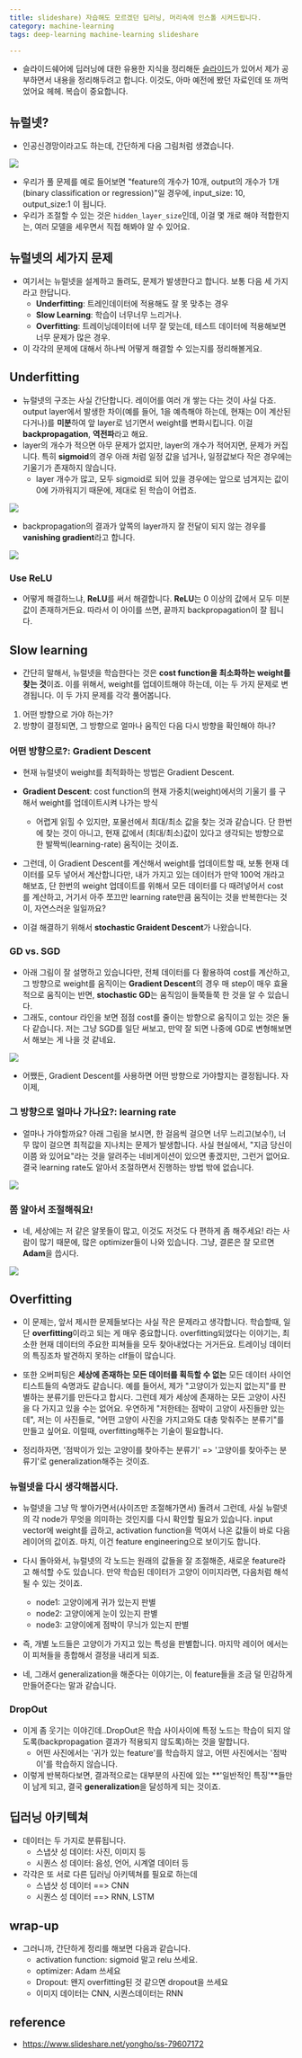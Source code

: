 ```yaml
---
title: slideshare) 자습해도 모르겠던 딥러닝, 머리속에 인스톨 시켜드립니다.
category: machine-learning
tags: deep-learning machine-learning slideshare

---
```


- 슬라이드쉐어에 딥러닝에 대한 유용한 지식을 정리해둔 [슬라이드](https://www.slideshare.net/yongho/ss-79607172)가 있어서 제가 공부하면서 내용을 정리해두려고 합니다. 이것도, 아마 예전에 봤던 자료인데 또 까먹었어요 헤헤. 복습이 중요합니다. 

## 뉴럴넷?

- 인공신경망이라고도 하는데, 간단하게 다음 그림처럼 생겼습니다. 

![](https://www.pyimagesearch.com/wp-content/uploads/2016/08/simple_neural_network_header.jpg)

- 우리가 풀 문제를 예로 들어보면 "feature의 개수가 10개, output의 개수가 1개(binary classification or regression)"일 경우에, input_size: 10, output_size:1 이 됩니다. 
- 우리가 조절할 수 있는 것은 `hidden_layer_size`인데, 이걸 몇 개로 해야 적합한지는, 여러 모델을 세우면서 직접 해봐야 알 수 있어요. 

## 뉴럴넷의 세가지 문제

- 여기서는 뉴럴넷을 설계하고 돌려도, 문제가 발생한다고 합니다. 보통 다음 세 가지라고 한답니다. 
    - **Underfitting**: 트레인데이터에 적용해도 잘 못 맞추는 경우 
    - **Slow Learning**: 학습이 너무너무 느리거나. 
    - **Overfitting**: 트레이닝데이터에 너무 잘 맞는데, 테스트 데이터에 적용해보면 너무 문제가 많은 경우. 
- 이 각각의 문제에 대해서 하나씩 어떻게 해결할 수 있는지를 정리해볼게요. 

## Underfitting 

- 뉴럴넷의 구조는 사실 간단합니다. 레이어를 여러 개 쌓는 다는 것이 사실 다죠. output layer에서 발생한 차이(예를 들어, 1을 예측해야 하는데, 현재는 0이 계산된다거나)를 **미분**하여 앞 layer로 넘기면서 weight를 변화시킵니다. 이걸 **backpropagation**, **역전파**라고 해요. 
- layer의 개수가 적으면 아무 문제가 없지만, layer의 개수가 적어지면, 문제가 커집니다. 특히 **sigmoid**의 경우 아래 처럼 일정 값을 넘거나, 일정값보다 작은 경우에는 기울기가 존재하지 않습니다. 
    - layer 개수가 많고, 모두 sigmoid로 되어 있을 경우에는 앞으로 넘겨지는 값이 0에 가까워지기 때문에, 제대로 된 학습이 어렵죠. 

![](https://cdn-images-1.medium.com/max/1600/1*sOtpVYq2Msjxz51XMn1QSA.png)

- backpropagation의 결과가 앞쪽의 layer까지 잘 전달이 되지 않는 경우를 **vanishing gradient**라고 합니다. 

![](http://cswithjames.com/wp-content/uploads/2017/12/lec_10_09.png)

### Use ReLU 

- 어떻게 해결하느냐, **ReLU**를 써서 해결합니다. **ReLU**는 0 이상의 값에서 모두 미분값이 존재하거든요. 따라서 이 아이를 쓰면, 끝까지 backpropagation이 잘 됩니다. 

## Slow learning 

- 간단히 말해서, 뉴럴넷을 학습한다는 것은 **cost function을 최소화하는 weight를 찾는 것**이죠. 이를 위해서, weight를 업데이트해야 하는데, 이는 두 가지 문제로 변경됩니다. 이 두 가지 문제를 각각 풀어봅니다. 
1. 어떤 방향으로 가야 하는가?
2. 방향이 결정되면, 그 방향으로 얼마나 움직인 다음 다시 방향을 확인해야 하나? 

### 어떤 방향으로?: Gradient Descent 

- 현재 뉴럴넷이 weight를 최적화하는 방법은 Gradient Descent. 
- **Gradient Descent**: cost function의 현재 가중치(weight)에서의 기울기 를 구해서 weight를 업데이트시켜 나가는 방식
    - 어렵게 읽힐 수 있지만, 포물선에서 최대/최소 값을 찾는 것과 같습니다. 단 한번에 찾는 것이 아니고, 현재 값에서 (최대/최소)값이 있다고 생각되는 방향으로 한 발짝씩(learning-rate) 움직이는 것이죠. 

- 그런데, 이 Gradient Descent를 계산해서 weight를 업데이트할 때, 보통 현재 데이터를 모두 넣어서 계산합니다만, 내가 가지고 있는 데이터가 만약 100억 개라고 해보죠, 단 한번의 weight 업데이트를 위해서 모든 데이터를 다 때려넣어서 cost 를 계산하고, 거기서 아주 쪼끄만 learning rate만큼 움직이는 것을 반복한다는 것이, 자연스러운 일일까요? 
- 이걸 해결하기 위해서 **stochastic Graident Descent**가 나왔습니다. 

### GD vs. SGD

- 아래 그림이 잘 설명하고 있습니다만, 전체 데이터를 다 활용하여 cost를 계산하고, 그 방향으로 weight를 움직이는 **Gradient Descent**의 경우 매 step이 매우 효율적으로 움직이는 반면, **stochastic GD**는 움직임이 들쭉들쭉 한 것을 알 수 있습니다. 
- 그래도, contour 라인을 보면 점점 cost를 줄이는 방향으로 움직이고 있는 것은 둘다 같습니다. 저는 그냥 SGD를 일단 써보고, 만약 잘 되면 나중에 GD로 변형해보면서 해보는 게 나을 것 같네요. 

![](http://www.bogotobogo.com/python/scikit-learn/images/Batch-vs-Stochastic-Gradient-Descent/stochastic-vs-batch-gradient-descent.png)

- 어쨌든, Gradient Descent를 사용하면 어떤 방향으로 가야할지는 결정됩니다. 자 이제, 

### 그 방향으로 얼마나 가나요?: learning rate

- 얼마나 가야할까요? 아래 그림을 보시면, 한 걸음씩 걸으면 너무 느리고(보수!), 너무 많이 걸으면 최적값을 지나치는 문제가 발생합니다. 사실 현실에서, "지금 당신이 이쯤 와 있어요"라는 것을 알려주는 네비게이션이 있으면 좋겠지만, 그런거 없어요. 결국 learning rate도 알아서 조절하면서 진행하는 방법 밖에 없습니다. 

![](https://www.jeremyjordan.me/content/images/2018/02/Screen-Shot-2018-02-24-at-11.47.09-AM.png)

### 쫌 알아서 조절해줘요!

- 네, 세상에는 저 같은 알못들이 많고, 이것도 저것도 다 편하게 좀 해주세요! 라는 사람이 많기 때문에, 많은 optimizer들이 나와 있습니다. 그냥, 결론은 잘 모르면 **Adam**을 씁시다. 

![](https://image.slidesharecdn.com/random-170910154045/95/-49-638.jpg?cb=1505089848)

## Overfitting

- 이 문제는, 앞서 제시한 문제들보다는 사실 작은 문제라고 생각합니다. 학습할때, 일단 **overfitting**이라고 되는 게 매우 중요합니다. overfitting되었다는 이야기는, 최소한 현재 데이터의 주요한 피쳐들을 모두 찾아내었다는 거거든요. 트레이닝 데이터의 특징조차 발견하지 못하는 clf들이 많습니다. 
- 또한 오버피팅은 **세상에 존재하는 모든 데이터를 획득할 수 없는** 모든 데이터 사이언티스트들의 숙명과도 같습니다. 예를 들어서, 제가 "고양이가 있는지 없는지"를 판별하는 분류기를 만든다고 합시다. 그런데 제가 세상에 존재하는 모든 고양이 사진을 다 가지고 있을 수는 없어요. 우연하게 "저한테는 점박이 고양이 사진들만 있는데", 저는 이 사진들로, "어떤 고양이 사진을 가지고와도 대충 맞춰주는 분류기"를 만들고 싶어요. 이럴때, overfitting해주는 기술이 필요합니다.

- 정리하자면, '점박이가 있는 고양이를 찾아주는 분류기' => '고양이를 찾아주는 분류기'로 generalization해주는 것이죠. 

### 뉴럴넷을 다시 생각해봅시다. 

- 뉴럴넷을 그냥 막 쌓아가면서(사이즈만 조절해가면서) 돌려서 그런데, 사실 뉴럴넷의 각 node가 무엇을 의미하는 것인지를 다시 확인할 필요가 있습니다. input vector에 weight를 곱하고, activation function을 먹여서 나온 값들이 바로 다음 레이어의 값이죠. 마치, 이건 feature engineering으로 보이기도 합니다. 
- 다시 돌아와서, 뉴럴넷의 각 노드는 원래의 값들을 잘 조절해준, 새로운 feature라고 해석할 수도 있습니다. 만약 학습된 데이터가 고양이 이미지라면, 다음처럼 해석될 수 있는 것이죠. 
    - node1: 고양이에게 귀가 있는지 판별 
    - node2: 고양이에게 눈이 있는지 판별 
    - node3: 고양이에게 점박이 무늬가 있는지 판별 
- 즉, 개별 노드들은 고양이가 가지고 있는 특성을 판별합니다. 마지막 레이어 에서는 이 피쳐들을 종합해서 결정을 내리게 되죠. 

- 네, 그래서 generalization을 해준다는 이야기는, 이 feature들을 조금 덜 민감하게 만들어준다는 말과 같습니다. 

### DropOut

- 이게 좀 웃기는 이야긴데..DropOut은 학습 사이사이에 특정 노드는 학습이 되지 않도록(backpropagation 결과가 적용되지 않도록)하는 것을 말합니다. 
    - 어떤 사진에서는 '귀가 있는 feature'를 학습하지 않고, 어떤 사진에서는 '점박이'를 학습하지 않습니다.
- 이렇게 반복하다보면, 결과적으로는 대부분의 사진에 있는 **'일반적인 특징'**들만이 남게 되고, 결국 **generalization**을 달성하게 되는 것이죠. 

## 딥러닝 아키텍쳐 

- 데이터는 두 가지로 분류됩니다. 
    - 스냅샷 성 데이터: 사진, 이미지 등
    - 시퀀스 성 데이터: 음성, 언어, 시계열 데이터 등 
- 각각은 또 서로 다른 딥러닝 아키텍쳐를 필요로 하는데 
    - 스냅샷 성 데이터 ==> CNN 
    - 시퀀스 성 데이터 ==> RNN, LSTM 

## wrap-up 

- 그러니까, 간단하게 정리를 해보면 다음과 같습니다. 
    - activation function: sigmoid 말고 relu 쓰세요. 
    - optimizer: Adam 쓰세요 
    - Dropout: 왠지 overfitting된 것 같으면 dropout을 쓰세요 
    - 이미지 데이터는 CNN, 시퀀스데이터는 RNN 

## reference

- <https://www.slideshare.net/yongho/ss-79607172>